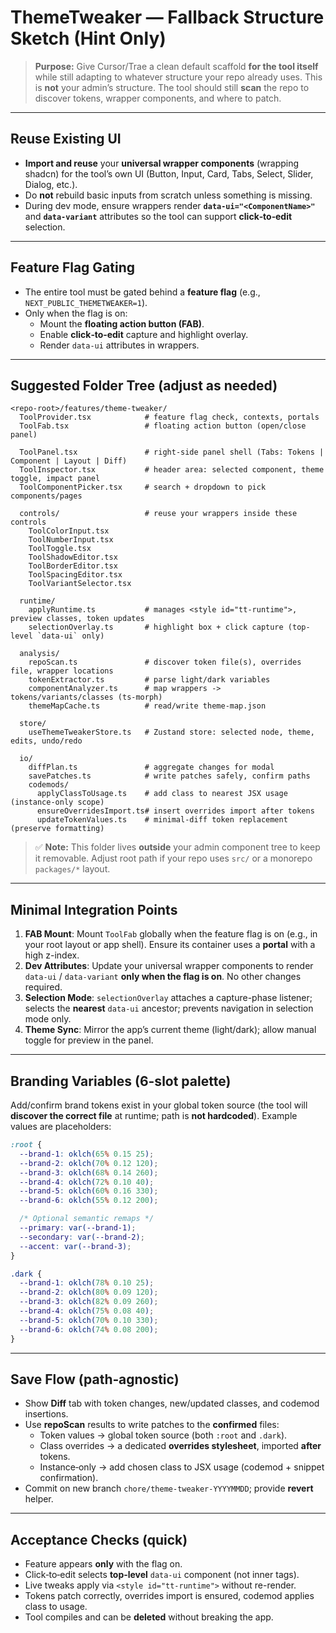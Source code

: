 # ThemeTweaker — Fallback Structure Sketch (Hint Only)

> **Purpose:** Give Cursor/Trae a clean default scaffold **for the tool itself** while still adapting to whatever structure your repo already uses. This is **not** your admin’s structure. The tool should still **scan** the repo to discover tokens, wrapper components, and where to patch.

---

## Reuse Existing UI
- **Import and reuse** your **universal wrapper components** (wrapping shadcn) for the tool’s own UI (Button, Input, Card, Tabs, Select, Slider, Dialog, etc.).
- Do **not** rebuild basic inputs from scratch unless something is missing.
- During dev mode, ensure wrappers render **`data-ui="<ComponentName>"`** and **`data-variant`** attributes so the tool can support **click‑to‑edit** selection.

---

## Feature Flag Gating
- The entire tool must be gated behind a **feature flag** (e.g., `NEXT_PUBLIC_THEMETWEAKER=1`).
- Only when the flag is on:
  - Mount the **floating action button (FAB)**.
  - Enable **click‑to‑edit** capture and highlight overlay.
  - Render `data-ui` attributes in wrappers.

---

## Suggested Folder Tree (adjust as needed)
```
<repo-root>/features/theme-tweaker/
  ToolProvider.tsx            # feature flag check, contexts, portals
  ToolFab.tsx                 # floating action button (open/close panel)

  ToolPanel.tsx               # right-side panel shell (Tabs: Tokens | Component | Layout | Diff)
  ToolInspector.tsx           # header area: selected component, theme toggle, impact panel
  ToolComponentPicker.tsx     # search + dropdown to pick components/pages

  controls/                   # reuse your wrappers inside these controls
    ToolColorInput.tsx
    ToolNumberInput.tsx
    ToolToggle.tsx
    ToolShadowEditor.tsx
    ToolBorderEditor.tsx
    ToolSpacingEditor.tsx
    ToolVariantSelector.tsx

  runtime/
    applyRuntime.ts           # manages <style id="tt-runtime">, preview classes, token updates
    selectionOverlay.ts       # highlight box + click capture (top-level `data-ui` only)

  analysis/
    repoScan.ts               # discover token file(s), overrides file, wrapper locations
    tokenExtractor.ts         # parse light/dark variables
    componentAnalyzer.ts      # map wrappers -> tokens/variants/classes (ts-morph)
    themeMapCache.ts          # read/write theme-map.json

  store/
    useThemeTweakerStore.ts   # Zustand store: selected node, theme, edits, undo/redo

  io/
    diffPlan.ts               # aggregate changes for modal
    savePatches.ts            # write patches safely, confirm paths
    codemods/
      applyClassToUsage.ts    # add class to nearest JSX usage (instance-only scope)
      ensureOverridesImport.ts# insert overrides import after tokens
      updateTokenValues.ts    # minimal-diff token replacement (preserve formatting)
```

> ✅ **Note:** This folder lives **outside** your admin component tree to keep it removable. Adjust root path if your repo uses `src/` or a monorepo `packages/*` layout.

---

## Minimal Integration Points
1. **FAB Mount**: Mount `ToolFab` globally when the feature flag is on (e.g., in your root layout or app shell). Ensure its container uses a **portal** with a high z-index.
2. **Dev Attributes**: Update your universal wrapper components to render `data-ui` / `data-variant` **only when the flag is on**. No other changes required.
3. **Selection Mode**: `selectionOverlay` attaches a capture-phase listener; selects the **nearest** `data-ui` ancestor; prevents navigation in selection mode only.
4. **Theme Sync**: Mirror the app’s current theme (light/dark); allow manual toggle for preview in the panel.

---

## Branding Variables (6-slot palette)
Add/confirm brand tokens exist in your global token source (the tool will **discover the correct file** at runtime; path is **not hardcoded**). Example values are placeholders:

```css
:root {
  --brand-1: oklch(65% 0.15 25);
  --brand-2: oklch(70% 0.12 120);
  --brand-3: oklch(68% 0.14 260);
  --brand-4: oklch(72% 0.10 40);
  --brand-5: oklch(60% 0.16 330);
  --brand-6: oklch(55% 0.12 200);

  /* Optional semantic remaps */
  --primary: var(--brand-1);
  --secondary: var(--brand-2);
  --accent: var(--brand-3);
}

.dark {
  --brand-1: oklch(78% 0.10 25);
  --brand-2: oklch(80% 0.09 120);
  --brand-3: oklch(82% 0.09 260);
  --brand-4: oklch(75% 0.08 40);
  --brand-5: oklch(70% 0.10 330);
  --brand-6: oklch(74% 0.08 200);
}
```

---

## Save Flow (path‑agnostic)
- Show **Diff** tab with token changes, new/updated classes, and codemod insertions.
- Use **repoScan** results to write patches to the **confirmed** files:
  - Token values → global token source (both `:root` and `.dark`).
  - Class overrides → a dedicated **overrides stylesheet**, imported **after** tokens.
  - Instance‑only → add chosen class to JSX usage (codemod + snippet confirmation).
- Commit on new branch `chore/theme-tweaker-YYYYMMDD`; provide **revert** helper.

---

## Acceptance Checks (quick)
- Feature appears **only** with the flag on.
- Click‑to‑edit selects **top‑level** `data-ui` component (not inner tags).
- Live tweaks apply via `<style id="tt-runtime">` without re-render.
- Tokens patch correctly, overrides import is ensured, codemod applies class to usage.
- Tool compiles and can be **deleted** without breaking the app.
